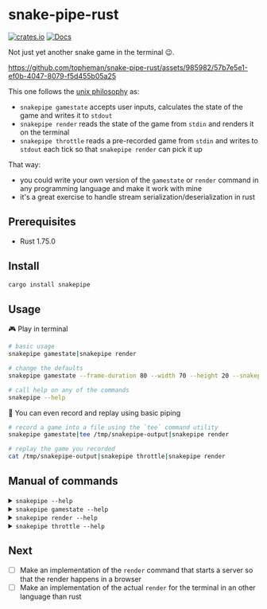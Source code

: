 # snake-pipe-rust

[![crates.io](https://img.shields.io/crates/v/snakepipe.svg)](https://crates.io/crates/snakepipe) [![Docs](https://docs.rs/snakepipe/badge.svg)](https://docs.rs/snakepipe/latest/snakepipe/)

Not just yet another snake game in the terminal 😉.

https://github.com/topheman/snake-pipe-rust/assets/985982/57b7e5e1-ef0b-4047-8079-f5d455b05a25

This one follows the [unix philosophy](https://en.wikipedia.org/wiki/Unix_philosophy) as:

- `snakepipe gamestate` accepts user inputs, calculates the state of the game and writes it to `stdout`
- `snakepipe render` reads the state of the game from `stdin` and renders it on the terminal
- `snakepipe throttle` reads a pre-recorded game from `stdin` and writes to `stdout` each tick so that `snakepipe render` can pick it up

That way:

- you could write your own version of the `gamestate` or `render` command in any programming language and make it work with mine
- it's a great exercise to handle stream serialization/deserialization in rust

## Prerequisites

- Rust 1.75.0

## Install

```sh
cargo install snakepipe
```

## Usage

🎮 Play in terminal

```sh
# basic usage
snakepipe gamestate|snakepipe render

# change the defaults
snakepipe gamestate --frame-duration 80 --width 70 --height 20 --snakepipe-length 15|snakepipe render

# call help on any of the commands
snakepipe --help
```

📼 You can even record and replay using basic piping

```sh
# record a game into a file using the `tee` command utility
snakepipe gamestate|tee /tmp/snakepipe-output|snakepipe render

# replay the game you recorded
cat /tmp/snakepipe-output|snakepipe throttle|snakepipe render
```

## Manual of commands

<details>
  <summary><code>snakepipe --help</code></summary>
  <pre>
Usage: snakepipe <CMD_>

Commands:
  gamestate
  render
  throttle
  help       Print this message or the help of the given subcommand(s)

Options:
  -h, --help     Print help
  -V, --version  Print version
  </pre>
</details>

<details>
  <summary><code>snakepipe gamestate --help</code></summary>
  <pre>
Usage: snakepipe gamestate [OPTIONS]

Options:
      --frame-duration <FRAME_DURATION>  in ms [default: 120]
      --width <WIDTH_>                    default 25
      --height <HEIGHT_>                  default 25
      --snakepipe-length <snakepipe_LENGTH>      [default: 2]
      --fit-terminal
  </pre>
</details>

<details>
  <summary><code>snakepipe render --help</code></summary>
  <pre>
Usage: snakepipe render
  </pre>
</details>

<details>
  <summary><code>snakepipe throttle --help</code></summary>
  <pre>
Usage: snakepipe throttle [OPTIONS]

Options:
      --frame-duration <FRAME_DURATION>  in ms [default: 120]
  </pre>
</details>

## Next

- [ ] Make an implementation of the `render` command that starts a server so that the render happens in a browser
- [ ] Make an implementation of the actual `render` for the terminal in an other language than rust
